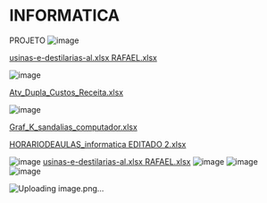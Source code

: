 # INFORMATICA
 PROJETO
 ![image](https://github.com/Rafatecalixto/INFORMATICA/assets/163212752/fbc7ff61-320f-4f04-88f1-14e9bca0045c)

 [usinas-e-destilarias-al.xlsx RAFAEL.xlsx](https://github.com/Rafatecalixto/INFORMATICA/files/15382547/usinas-e-destilarias-al.xlsx.RAFAEL.xlsx)

![image](https://github.com/Rafatecalixto/INFORMATICA/assets/163212752/a5ce27ea-2626-4dbc-a394-587c89e5aa32)

 
 
 [Atv_Dupla_Custos_Receita.xlsx](https://github.com/Rafatecalixto/INFORMATICA/files/15046346/Atv_Dupla_Custos_Receita.xlsx)



![image](https://github.com/Rafatecalixto/INFORMATICA/assets/163212752/0277863d-4818-448b-800e-0a1dec8f8dd5)

[Graf_K_sandalias_computador.xlsx](https://github.com/Rafatecalixto/INFORMATICA/files/15046357/Graf_K_sandalias_computador.xlsx)

[HORARIODEAULAS_informatica EDITADO 2.xlsx](https://github.com/Rafatecalixto/INFORMATICA/files/15046361/HORARIODEAULAS_informatica.EDITADO.2.xlsx)

![image](https://github.com/Rafatecalixto/INFORMATICA/assets/163212752/4a591ae7-7753-43ae-b532-da4c1109c4e1)
[usinas-e-destilarias-al.xlsx RAFAEL.xlsx](https://github.com/Rafatecalixto/INFORMATICA/files/15382547/usinas-e-destilarias-al.xlsx.RAFAEL.xlsx)
![image](https://github.com/Rafatecalixto/INFORMATICA/assets/163212752/b67250c3-cfb2-4d9c-b4d4-cbda851c9510)
![image](https://github.com/Rafatecalixto/INFORMATICA/assets/163212752/367284fd-a527-4c90-828c-efc975bcc050)
![image](https://github.com/Rafatecalixto/INFORMATICA/assets/163212752/df87e33d-0882-478e-915e-030d6d9dad39)

![Uploading image.png…]()
